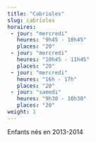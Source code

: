 ```yaml
---
title: "Cabrioles"
slug: cabrioles
horaires:
 - jour: "mercredi"
   heures: "9h45 - 10h45"
   places: "20"
 - jour: "mercredi"
   heures: "10h45 - 11h45"
   places: "20"
 - jour: "mercredi"
   heures: "16h - 17h"
   places: "20"
 - jour: "samedi"
   heures: "9h30 - 10h30"
   places: "20"
weight: 1
---
```

Enfants nés en 2013-2014
